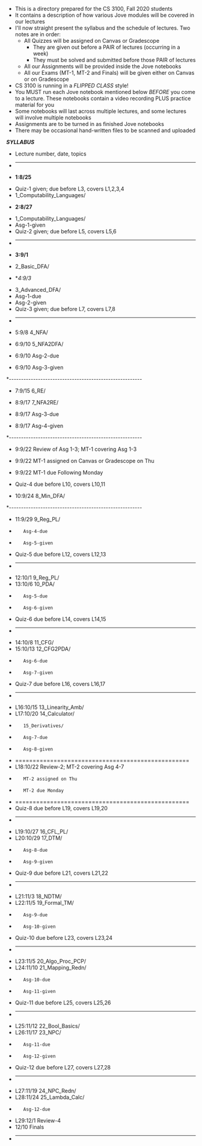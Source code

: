 
* This is a directory prepared for the CS 3100, Fall 2020 students
* It contains a description of how various Jove modules will be
  covered in our lectures
* I'll now straight present the syllabus and the schedule of
  lectures. Two notes are in order:
  - All Quizzes will be assigned on Canvas or Gradescope 
    - They are given out before a PAIR of lectures (occurring in a week)
    - They must be solved and submitted before those PAIR of lectures
  - All our Assignments will be provided inside the Jove notebooks
  - All our Exams (MT-1, MT-2 and Finals) will be given either on Canvas
    or on Gradescope
* CS 3100 is running in a *FLIPPED CLASS* style!
* You MUST run each Jove notebook mentioned below *BEFORE* you come
  to a lecture. These notebooks contain a video recording PLUS practice
  material for you
* Some notebooks will last across multiple lectures, and some lectures
  will involve multiple notebooks
* Assignments are to be turned in as finished Jove notebooks
* There may be occasional hand-written files to be scanned and uploaded


 **_SYLLABUS_**

 * Lecture number, date, topics
 * -------------------------------------------------------
 *  **1:8/25**
 
 - Quiz-1 given; due before L3, covers L1,2,3,4
 - 1_Computability_Languages/
 
 *  **2:8/27**
 
 - 1_Computability_Languages/
 - Asg-1-given
 - Quiz-2 given; due before L5, covers L5,6

 * -------------------------------------------------------
 
 *  **3:9/1**
 -  2_Basic_DFA/
 
 *  **4:9/3*
 - 3_Advanced_DFA/
 - Asg-1-due
 - Asg-2-given
 - Quiz-3 given; due before L7, covers L7,8
 
 * -------------------------------------------------------
 
 *  5:9/8	  4_NFA/
 
 
 *  6:9/10	  5_NFA2DFA/
 *  6:9/10	  Asg-2-due
 *  6:9/10	  Asg-3-given


 *-------------------------------------------------------
 
 *  7:9/15	  6_RE/
 
 *  8:9/17	  7_NFA2RE/
 *  8:9/17	  Asg-3-due
 *  8:9/17  	  Asg-4-given

 *-------------------------------------------------------
 
 *  9:9/22	  Review of Asg 1-3; MT-1 covering Asg 1-3
 *  9:9/22	  MT-1 assigned on Canvas or Gradescope on Thu
 *  9:9/22	  MT-1 due Following Monday

 *  Quiz-4 due before L10, covers L10,11

 *  10:9/24	  8_Min_DFA/

 *-------------------------------------------------------
 
 *  11:9/29	  9_Reg_PL/
 *  	  Asg-4-due
 *  	  Asg-5-given
 *  Quiz-5 due before L12, covers L12,13
 *  --------------------------------------------
 *  12:10/1	  9_Reg_PL/
 *  13:10/6	  10_PDA/
 *  	  Asg-5-due
 *  	  Asg-6-given
 *  Quiz-6 due before L14, covers L14,15
 *  --------------------------------------------
 *  14:10/8	  11_CFG/
 *  15:10/13  12_CFG2PDA/
 *  	  Asg-6-due
 *  	  Asg-7-given
 *  Quiz-7 due before L16, covers L16,17
 *  --------------------------------------------
 *  L16:10/15 13_Linearity_Amb/	
 *  L17:10/20 14_Calculator/
 *  	  15_Derivatives/
 *  	  Asg-7-due
 *  	  Asg-8-given
 *  ==================================================
 *  L18:10/22 Review-2;  MT-2 covering Asg 4-7
 *  	  MT-2 assigned on Thu
 *  	  MT-2 due Monday
 *  ==================================================
 *  Quiz-8 due before L19, covers L19,20
 *  --------------------------------------------
 *  L19:10/27 16_CFL_PL/		
 *  L20:10/29 17_DTM/
 *  	  Asg-8-due
 *  	  Asg-9-given
 *  Quiz-9 due before L21, covers L21,22
 *  --------------------------------------------
 *  L21:11/3  18_NDTM/
 *  L22:11/5  19_Formal_TM/
 *  	  Asg-9-due
 *  	  Asg-10-given
 *  Quiz-10 due before L23, covers L23,24
 *  --------------------------------------------
 *  L23:11/5  20_Algo_Proc_PCP/
 *  L24:11/10 21_Mapping_Redn/
 *  	  Asg-10-due
 *  	  Asg-11-given
 *  Quiz-11	due before L25, covers L25,26
 *  --------------------------------------------
 *  L25:11/12 22_Bool_Basics/
 *  L26:11/17 23_NPC/
 *  	  Asg-11-due
 *  	  Asg-12-given
 *  Quiz-12 due before L27, covers L27,28
 *  --------------------------------------------
 *  L27:11/19 24_NPC_Redn/
 *  L28:11/24 25_Lambda_Calc/
 *  	  Asg-12-due
 *  L29:12/1  Review-4
 *  12/10	  Finals
 * -------------------------------------------------------

